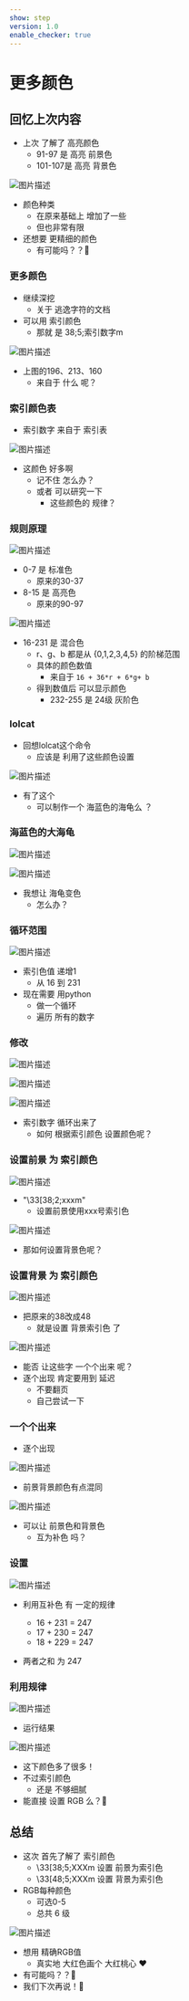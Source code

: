 ```yaml
---
show: step
version: 1.0
enable_checker: true
---
```


# 更多颜色

## 回忆上次内容

- 上次 了解了 高亮颜色
	- 91-97 是 高亮 前景色
	- 101-107是 高亮 背景色

![图片描述](https://doc.shiyanlou.com/courses/uid1190679-20210225-1614231595731)

- 颜色种类 
	- 在原来基础上 增加了一些
	- 但也非常有限
- 还想要 更精细的颜色
	- 有可能吗？？🤔

### 更多颜色

- 继续深挖	
	- 关于 逃逸字符的文档
- 可以用 索引颜色
	- 那就 是 38;5;索引数字m

![图片描述](https://doc.shiyanlou.com/courses/uid1190679-20210225-1614230916627)

- 上图的196、213、160
	- 来自于 什么 呢？

### 索引颜色表

- 索引数字 来自于 索引表

![图片描述](https://doc.shiyanlou.com/courses/uid1190679-20210225-1614230607701)

- 这颜色 好多啊
	- 记不住 怎么办？
	- 或者 可以研究一下
		- 这些颜色的 规律？

### 规则原理

![图片描述](https://doc.shiyanlou.com/courses/uid1190679-20210225-1614230960132)

- 0-7 是 标准色
	- 原来的30-37
- 8-15 是 高亮色
	- 原来的90-97

![图片描述](https://doc.shiyanlou.com/courses/uid1190679-20210225-1614230607701)

- 16-231 是 混合色
  - r、g、b 都是从 {0,1,2,3,4,5} 的阶梯范围
  - 具体的颜色数值
	- 来自于 `16 + 36*r + 6*g+ b`
  - 得到数值后 可以显示颜色
	- 232-255 是 24级 灰阶色

### lolcat

- 回想lolcat这个命令
	- 应该是 利用了这些颜色设置

![图片描述](https://doc.shiyanlou.com/courses/uid1190679-20220408-1649378017159)

- 有了这个 
	- 可以制作一个 海蓝色的海龟么 ？

### 海蓝色的大海龟

![图片描述](https://doc.shiyanlou.com/courses/uid1190679-20210924-1632458685121)

![图片描述](https://doc.shiyanlou.com/courses/uid1190679-20210924-1632458697148)

- 我想让 海龟变色
	- 怎么办？

### 循环范围

![图片描述](https://doc.shiyanlou.com/courses/uid1190679-20210225-1614230607701)

- 索引色值 递增1
	- 从 16 到 231
- 现在需要 用python 
	- 做一个循环
	- 遍历 所有的数字

### 修改

![图片描述](https://doc.shiyanlou.com/courses/uid1190679-20210225-1614230607701)

![图片描述](https://doc.shiyanlou.com/courses/uid1190679-20221101-1667268748498)

![图片描述](https://doc.shiyanlou.com/courses/uid1190679-20221101-1667268762426)

- 索引数字 循环出来了
	- 如何 根据索引颜色 设置颜色呢？

### 设置前景 为 索引颜色

![图片描述](https://doc.shiyanlou.com/courses/uid1190679-20221101-1667269046307)

- "\33[38;2;xxxm"
	- 设置前景使用xxx号索引色

![图片描述](https://doc.shiyanlou.com/courses/uid1190679-20221101-1667269055717)

- 那如何设置背景色呢？

### 设置背景 为 索引颜色

![图片描述](https://doc.shiyanlou.com/courses/uid1190679-20221101-1667270043024)

- 把原来的38改成48
	- 就是设置 背景索引色 了

![图片描述](https://doc.shiyanlou.com/courses/uid1190679-20221101-1667269203061)

- 能否 让这些字 一个个出来 呢？
- 逐个出现 肯定要用到 延迟
	- 不要翻页
	- 自己尝试一下

### 一个个出来

- 逐个出现

![图片描述](https://doc.shiyanlou.com/courses/uid1190679-20221125-1669380667323)

- 前景背景颜色有点混同

![图片描述](https://doc.shiyanlou.com/courses/uid1190679-20221125-1669380682283)

- 可以让 前景色和背景色
	- 互为补色 吗？

### 设置

![图片描述](https://doc.shiyanlou.com/courses/uid1190679-20210225-1614230607701)

- 利用互补色 有 一定的规律
	- 16 + 231 = 247
	- 17 + 230 = 247
	- 18 + 229 = 247

- 两者之和 为 247

### 利用规律

![图片描述](https://doc.shiyanlou.com/courses/uid1190679-20221125-1669380811148)

- 运行结果

![图片描述](https://doc.shiyanlou.com/courses/uid1190679-20221101-1667270278437)

- 这下颜色多了很多！
- 不过索引颜色
	- 还是 不够细腻
- 能直接 设置 RGB 么？🤔

## 总结

- 这次 首先了解了 索引颜色
	- \33[38;5;XXXm  设置 前景为索引色
	- \33[48;5;XXXm  设置 背景为索引色
- RGB每种颜色 
	- 可选0-5 
	- 总共 6 级

![图片描述](https://doc.shiyanlou.com/courses/uid1190679-20210225-1614231791978)

- 想用 精确RGB值
	- 真实地 大红色画个 大红桃心 ♥️
- 有可能吗？？🤔
- 我们下次再说！👋
